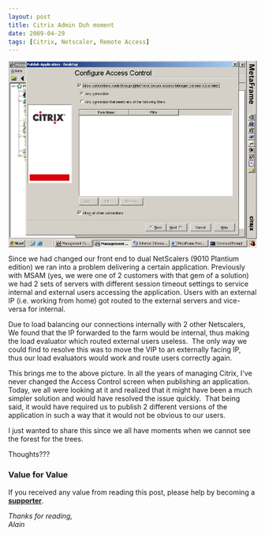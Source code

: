 ```yaml
---
layout: post
title: Citrix Admin Duh moment
date: 2009-04-29
tags: [Citrix, Netscaler, Remote Access]
---
```

<img 
    style="display: block;
		   margin-left: auto;
           margin-right: auto;"
    src="/assets/img/citrix-admin-duh-moment/Configure_Access_Control.png" 
    alt="CAC">

Since we had changed our front end to dual NetScalers (9010 Plantium edition) we ran into a problem delivering a certain application. Previously with MSAM (yes, we were one of 2 customers with that gem of a solution) we had 2 sets of servers with different session timeout settings to service internal and external users accessing the application. Users with an external IP (i.e. working from home) got routed to the external servers and vice-versa for internal.  

Due to load balancing our connections internally with 2 other Netscalers, We found that the IP forwarded to the farm would be internal, thus making the load evaluator which routed external users useless.  The only way we could find to resolve this was to move the VIP to an externally facing IP, thus our load evaluators would work and route users correctly again.

This brings me to the above picture. In all the years of managing Citrix, I've never changed the Access Control screen when publishing an application. Today, we all were looking at it and realized that it might have been a much simpler solution and would have resolved the issue quickly.  That being said, it would have required us to publish 2 different versions of the application in such a way that it would not be obvious to our users.

I just wanted to share this since we all have moments when we cannot see the forest for the trees.

Thoughts???

### Value for Value
If you received any value from reading this post, please help by becoming a [**supporter**](https://www.paypal.com/donate?hosted_button_id=73HNLGA2SGLLU).

*Thanks for reading,*  
*Alain*